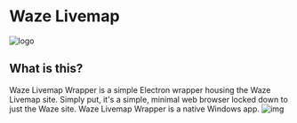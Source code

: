 # Waze Livemap
![logo](https://i.imgur.com/x0EBfIy.jpg)

##  What is this?
Waze Livemap Wrapper is a simple Electron wrapper housing the Waze Livemap site. Simply put, it's a simple, minimal web browser locked down to just the Waze site. Waze Livemap Wrapper is a native Windows app.
![img](https://i.imgur.com/fieMxcq.png)
